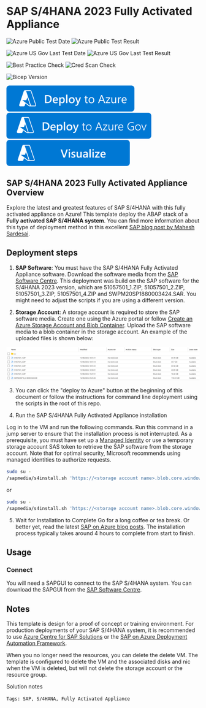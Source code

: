 # SAP S/4HANA 2023 Fully Activated Appliance

![Azure Public Test Date](https://azurequickstartsservice.blob.core.windows.net/badges/application-workloads/sap/sap-2-tier-s4hana-fully-activated-appliance/PublicLastTestDate.svg)
![Azure Public Test Result](https://azurequickstartsservice.blob.core.windows.net/badges/application-workloads/sap/sap-2-tier-s4hana-fully-activated-appliance/PublicDeployment.svg)

![Azure US Gov Last Test Date](https://azurequickstartsservice.blob.core.windows.net/badges/application-workloads/sap/sap-2-tier-s4hana-fully-activated-appliance/FairfaxLastTestDate.svg)
![Azure US Gov Last Test Result](https://azurequickstartsservice.blob.core.windows.net/badges/application-workloads/sap/sap-2-tier-s4hana-fully-activated-appliance/FairfaxDeployment.svg)

![Best Practice Check](https://azurequickstartsservice.blob.core.windows.net/badges/application-workloads/sap/sap-2-tier-s4hana-fully-activated-appliance/BestPracticeResult.svg)
![Cred Scan Check](https://azurequickstartsservice.blob.core.windows.net/badges/application-workloads/sap/sap-2-tier-s4hana-fully-activated-appliance/CredScanResult.svg)

![Bicep Version](https://azurequickstartsservice.blob.core.windows.net/badges/application-workloads/sap/sap-2-tier-s4hana-fully-activated-appliance/BicepVersion.svg)

[![Deploy To Azure](https://raw.githubusercontent.com/Azure/azure-quickstart-templates/master/1-CONTRIBUTION-GUIDE/images/deploytoazure.svg?sanitize=true)](https://portal.azure.com/#create/Microsoft.Template/uri/https%3A%2F%2Fraw.githubusercontent.com%2FAzure%2Fazure-quickstart-templates%2Fmaster%2Fpath-to-sample%2Fazuredeploy.json)
[![Deploy To Azure US Gov](https://raw.githubusercontent.com/Azure/azure-quickstart-templates/master/1-CONTRIBUTION-GUIDE/images/deploytoazuregov.svg?sanitize=true)](https://portal.azure.us/#create/Microsoft.Template/uri/https%3A%2F%2Fraw.githubusercontent.com%2FAzure%2Fazure-quickstart-templates%2Fmaster%2Fpath-to-sample%2Fazuredeploy.json)
[![Visualize](https://raw.githubusercontent.com/Azure/azure-quickstart-templates/master/1-CONTRIBUTION-GUIDE/images/visualizebutton.svg?sanitize=true)](http://armviz.io/#/?load=https%3A%2F%2Fraw.githubusercontent.com%2FAzure%2Fazure-quickstart-templates%2Fmaster%2Fpath-to-sample%2Fazuredeploy.json)

## SAP S/4HANA 2023 Fully Activated Appliance Overview 

Explore the latest and greatest features of SAP S/4HANA with this fully activated appliance on Azure! This template deploy the ABAP stack of a **Fully activated SAP S/4HANA system**. You can find more information about this type of deployment method in this excellent [SAP blog post by Mahesh Sardesai](https://community.sap.com/t5/enterprise-resource-planning-blogs-by-sap/s-4hana-2022-fps1-fully-activated-appliance-standard-installation/ba-p/13547947). 

## Deployment steps

1. **SAP Software**: You must have the SAP S/4HANA Fully Activated Appliance software. Download the software media from the [SAP Software Centre](https://me.sap.com/softwarecenter). This deployment was build on the SAP software for the S/4HANA 2023 version, which are 51057501_1.ZIP, 51057501_2.ZIP, 51057501_3.ZIP, 51057501_4.ZIP and SWPM20SP1880003424.SAR. You might need to adjust the scripts if you are using a different version. 

2. **Storage Account**: A storage account is required to store the SAP software media. Create one using the Azure portal or follow [Create an Azure Storage Account and Blob Container](https://docs.microsoft.com/azure/storage/blobs/storage-quickstart-blobs-portal). Upload the SAP software media to a blob container in the storage account. An example of the uploaded files is shown below:

<img src="./images/container.png">

3. You can click the "deploy to Azure" button at the beginning of this document or follow the instructions for command line deployment using the scripts in the root of this repo.

4. Run the SAP S/4HANA Fully Activated Appliance installation 

Log in to the VM and run the following commands. Run this command in a jump server to ensure that the installation process is not interrupted. As a prerequisite, you must have set up a [Managed Identity](https://learn.microsoft.com/en-us/entra/identity/managed-identities-azure-resources/overview) or use a temporary storage account SAS token to retrieve the SAP software from the storage account. Note that for optimal security, Microsoft recommends using managed identities to authorize requests.  

```bash
sudo su -
/sapmedia/s4install.sh 'https://<storage account name>.blob.core.windows.net/<container name>/'
```

or

```bash
sudo su -
/sapmedia/s4install.sh 'https://<storage account name>.blob.core.windows.net/<container name>/' 'SAS Token' 
```

5. Wait for Installation to Complete 
Go for a long coffee or tea break. Or better yet, read the latest [SAP on Azure blog posts](https://techcommunity.microsoft.com/t5/sap-on-microsoft/ct-p/SAPonMicrosoft). The installation process typically takes around 4 hours to complete from start to finish.

## Usage

### Connect

You will need a SAPGUI to connect to the SAP S/4HANA system. You can download the SAPGUI from the [SAP Software Centre](https://me.sap.com/softwarecenter).

## Notes
This template is design for a proof of concept or training environment. For production deployments of your SAP S/4HANA system, it is recommended to use [Azure Centre for SAP Solutions](https://learn.microsoft.com/en-us/azure/sap/center-sap-solutions/overview) or the [SAP on Azure Deployment Automation Framework](https://learn.microsoft.com/en-us/azure/sap/center-sap-solutions/overview).

When you no longer need the resources, you can delete the delete VM. The template is configured to delete the VM and the associated disks and nic when the VM is deleted, but will not delete the storage account or the resource group. 

Solution notes

`Tags: SAP, S/4HANA, Fully Activated Appliance`

